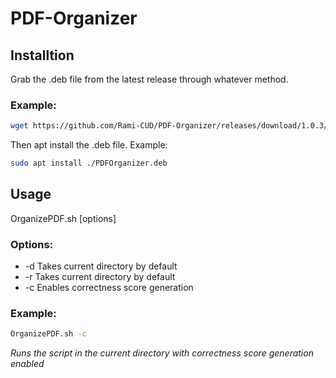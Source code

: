# PDF-Organizer
## Installtion
Grab the .deb file from the latest release through whatever method.
### Example:
```sh
wget https://github.com/Rami-CUD/PDF-Organizer/releases/download/1.0.3/PDFOrganizer.deb
```
Then apt install the .deb file.
Example:
```sh
sudo apt install ./PDFOrganizer.deb
```
## Usage 
OrganizePDF.sh [options]
### Options:
- -d <PDF Directory> Takes current directory by default
- -r <Report Directory> Takes current directory by default
- -c Enables correctness score generation

### Example:
```sh
OrganizePDF.sh -c
```
*Runs the script in the current directory with correctness score generation enabled*
